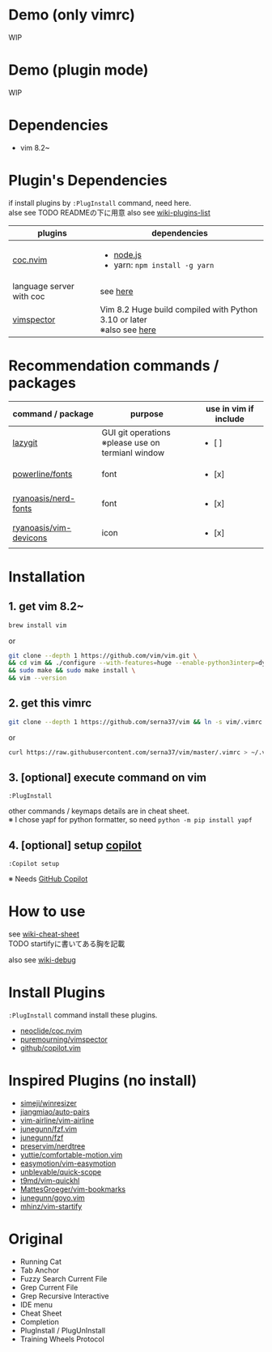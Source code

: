 # Demo (only vimrc)
WIP

# Demo (plugin mode)
WIP

# Dependencies
- vim 8.2~

# Plugin's Dependencies
if install plugins by `:PlugInstall` command, need here.<br>
alse see TODO READMEの下に用意
also see [wiki-plugins-list](https://github.com/serna37/vim/wiki/Plugins)

|plugins|dependencies|
|--|--|
|[coc.nvim](https://github.com/neoclide/coc.nvim)|<ul><li>[node.js](https://github.com/nodejs/node)<li>yarn: `npm install -g yarn`|
|language server with coc|see [here](https://github.com/neoclide/coc.nvim/wiki/Language-servers)|
|[vimspector](https://github.com/puremourning/vimspector)|Vim 8.2 Huge build compiled with Python 3.10 or later<br>※also see [here](https://github.com/puremourning/vimspector#dependencies)|

# Recommendation commands / packages
|command / package|purpose|use in vim if include|
|--|--|--|
|[lazygit](https://github.com/jesseduffield/lazygit)|GUI git operations<br>※please use on termianl window|<ul><li>[ ] </ul>|
|[powerline/fonts](https://github.com/powerline/fonts)|font|<ul><li>[x] </ul>|
|[ryanoasis/nerd-fonts](https://github.com/ryanoasis/nerd-fonts)|font|<ul><li>[x] </ul>|
|[ryanoasis/vim-devicons](https://github.com/ryanoasis/vim-devicons)|icon|<ul><li>[x] </ul>|

# Installation

## 1. get vim 8.2~
```sh
brew install vim
```
or
```sh
git clone --depth 1 https://github.com/vim/vim.git \
&& cd vim && ./configure --with-features=huge --enable-python3interp=dynamic \
&& sudo make && sudo make install \
&& vim --version
```

## 2. get this vimrc
```sh
git clone --depth 1 https://github.com/serna37/vim && ln -s vim/.vimrc ~/.vimrc
```
or
```sh
curl https://raw.githubusercontent.com/serna37/vim/master/.vimrc > ~/.vimrc
```

## 3. [optional] execute command on vim
```
:PlugInstall
```
other commands / keymaps details are in cheat sheet.<br>
※ I chose yapf for python formatter, so need `python -m pip install yapf`

## 4. [optional] setup [copilot](https://github.com/github/copilot.vim)
```
:Copilot setup
```
※ Needs [GitHub Copilot](https://github.com/github-copilot/signup)

# How to use
see [wiki-cheat-sheet](https://github.com/serna37/vim/wiki/Cheat-Sheet)<br>
TODO startifyに書いてある胸を記載<br>

also see [wiki-debug](https://github.com/serna37/vim/wiki/Debug)

# Install Plugins
`:PlugInstall` command install these plugins.
- [neoclide/coc.nvim](https://github.com/neoclide/coc.nvim)
- [puremourning/vimspector](https://github.com/puremourning/vimspector)
- [github/copilot.vim](https://github.com/github/copilot.vim)

# Inspired Plugins (no install)
- [simeji/winresizer](https://github.com/simeji/winresizer)
- [jiangmiao/auto-pairs](https://github.com/jiangmiao/auto-pairs)
- [vim-airline/vim-airline](https://github.com/vim-airline/vim-airline)
- [junegunn/fzf.vim](https://github.com/junegunn/fzf.vim)
- [junegunn/fzf](https://github.com/junegunn/fzf)
- [preservim/nerdtree](https://github.com/preservim/nerdtree)
- [yuttie/comfortable-motion.vim](https://github.com/yuttie/comfortable-motion.vim)
- [easymotion/vim-easymotion](https://github.com/easymotion/vim-easymotion)
- [unblevable/quick-scope](https://github.com/unblevable/quick-scope)
- [t9md/vim-quickhl](https://github.com/t9md/vim-quickhl)
- [MattesGroeger/vim-bookmarks](https://github.com/MattesGroeger/vim-bookmarks)
- [junegunn/goyo.vim](https://github.com/junegunn/goyo.vim)
- [mhinz/vim-startify](https://github.com/mhinz/vim-startify)

# Original
- Running Cat
- Tab Anchor
- Fuzzy Search Current File
- Grep Current File
- Grep Recursive Interactive
- IDE menu
- Cheat Sheet
- Completion
- PlugInstall / PlugUnInstall
- Training Wheels Protocol

